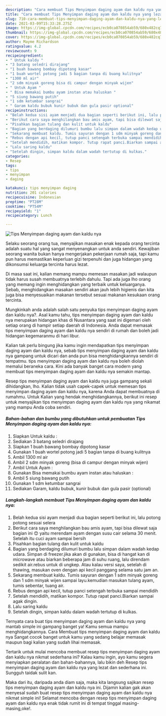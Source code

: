 ```yaml
---
description: "Cara membuat Tips Menyimpan daging ayam dan kaldu nya yang lezat dan Mudah Dibuat"
title: "Cara membuat Tips Menyimpan daging ayam dan kaldu nya yang lezat dan Mudah Dibuat"
slug: 710-cara-membuat-tips-menyimpan-daging-ayam-dan-kaldu-nya-yang-lezat-dan-mudah-dibuat
date: 2021-03-09T15:33:28.275Z
image: https://img-global.cpcdn.com/recipes/ecb0ca070854ab59/680x482cq70/tips-menyimpan-daging-ayam-dan-kaldu-nya-foto-resep-utama.jpg
thumbnail: https://img-global.cpcdn.com/recipes/ecb0ca070854ab59/680x482cq70/tips-menyimpan-daging-ayam-dan-kaldu-nya-foto-resep-utama.jpg
cover: https://img-global.cpcdn.com/recipes/ecb0ca070854ab59/680x482cq70/tips-menyimpan-daging-ayam-dan-kaldu-nya-foto-resep-utama.jpg
author: Mayme Richardson
ratingvalue: 4.2
reviewcount: 9
recipeingredient:
- " Untuk kaldu "
- "3 batang seledri dirajang"
- "1 buah bawang bombay dipotong kasar"
- "1 buah wortel potong jadi 5 bagian tanpa di buang kulitnya"
- "1300 ml air"
- "2 sdm minyak goreng bisa di campur dengan minyak wijen"
- " Untuk Ayam "
- " Bisa memakai bumbu ayam instan atau haluskan "
- "5 siung bawang putih"
- "1 sdm ketumbar sangrai"
- " Garam kaldu bubuk kunir bubuk dan gula pasir optional"
recipeinstructions:
- "Belah kedua sisi ayam menjadi dua bagian seperti berikut ini, lalu potong potong sesuai selera"
- "Berikut cara saya menghilangkan bau amis ayam, tapi bisa dilewat saja bagian ini 😊 yaitu merendam ayam dengan susu cair selama 30 menit. Setelah itu cuci ayam sampai bersih"
- "Pisahkan bagian tulang dan kulit untuk kaldu"
- "Bagian yang berdaging dilumuri bumbu lalu simpan dalam wadah kedap udara. Simpan di freezer.jika akan di gunakan, bisa di hangat kan di microwave atau biarkan beberapa jam di suhu ruang, lalu direndam sedikit air.rebus untuk di ungkep. Atau kalau versi saya, setelah di thawing, masukan oven dengan api kecil panggang selama satu jam an."
- "Sekarang membuat kaldu. Tumis sayuran dengan 1 sdm minyak goreng dan 1 sdm minyak wijen sampai layu.kemudian masukan tulang ayam, tumis sebentar, tuang air."
- "Rebus dengan api kecil, tutup panci setengah terbuka sampai mendidih"
- "Setelah mendidih, matikan kompor. Tutup rapat panci.Biarkan sampai agak dingin."
- "Lalu saring kaldu"
- "Setelah dingin, simpan kaldu dalam wadah tertutup di kulkas."
categories:
- Resep
tags:
- tips
- menyimpan
- daging

katakunci: tips menyimpan daging 
nutrition: 201 calories
recipecuisine: Indonesian
preptime: "PT28M"
cooktime: "PT54M"
recipeyield: "1"
recipecategory: Lunch

---
```



![Tips Menyimpan daging ayam dan kaldu nya](https://img-global.cpcdn.com/recipes/ecb0ca070854ab59/680x482cq70/tips-menyimpan-daging-ayam-dan-kaldu-nya-foto-resep-utama.jpg)

Selaku seorang orang tua, menyajikan masakan enak kepada orang tercinta adalah suatu hal yang sangat menyenangkan untuk anda sendiri. Kewajiban seorang  wanita bukan hanya mengerjakan pekerjaan rumah saja, tapi kamu pun harus memastikan keperluan gizi terpenuhi dan juga hidangan yang dikonsumsi keluarga tercinta harus lezat.

Di masa  saat ini, kalian memang mampu memesan masakan jadi walaupun tidak harus susah membuatnya terlebih dahulu. Tapi ada juga lho orang yang memang ingin menghidangkan yang terbaik untuk keluarganya. Sebab, menghidangkan masakan sendiri akan jauh lebih higienis dan kita juga bisa menyesuaikan makanan tersebut sesuai makanan kesukaan orang tercinta. 



Mungkinkah anda adalah salah satu penyuka tips menyimpan daging ayam dan kaldu nya?. Asal kamu tahu, tips menyimpan daging ayam dan kaldu nya merupakan hidangan khas di Nusantara yang saat ini digemari oleh setiap orang di hampir setiap daerah di Indonesia. Anda dapat memasak tips menyimpan daging ayam dan kaldu nya sendiri di rumah dan boleh jadi hidangan kegemaranmu di hari libur.

Kalian tak perlu bingung jika kamu ingin mendapatkan tips menyimpan daging ayam dan kaldu nya, sebab tips menyimpan daging ayam dan kaldu nya gampang untuk dicari dan anda pun bisa menghidangkannya sendiri di tempatmu. tips menyimpan daging ayam dan kaldu nya boleh diolah memalui beraneka cara. Kini ada banyak banget cara modern yang membuat tips menyimpan daging ayam dan kaldu nya semakin mantap.

Resep tips menyimpan daging ayam dan kaldu nya juga gampang sekali dihidangkan, lho. Kalian tidak usah capek-capek untuk memesan tips menyimpan daging ayam dan kaldu nya, karena Anda dapat membuatnya di rumahmu. Untuk Kalian yang hendak menghidangkannya, berikut ini resep untuk menyajikan tips menyimpan daging ayam dan kaldu nya yang nikamat yang mampu Anda coba sendiri.

<!--inarticleads1-->

##### Bahan-bahan dan bumbu yang dibutuhkan untuk pembuatan Tips Menyimpan daging ayam dan kaldu nya:

1. Siapkan  Untuk kaldu :
1. Sediakan 3 batang seledri dirajang
1. Siapkan 1 buah bawang bombay dipotong kasar
1. Gunakan 1 buah wortel potong jadi 5 bagian tanpa di buang kulitnya
1. Ambil 1300 ml air
1. Ambil 2 sdm minyak goreng (bisa di campur dengan minyak wijen)
1. Ambil  Untuk Ayam :
1. Gunakan  Bisa memakai bumbu ayam instan atau haluskan :
1. Ambil 5 siung bawang putih
1. Gunakan 1 sdm ketumbar sangrai
1. Sediakan  Garam, kaldu bubuk, kunir bubuk dan gula pasir (optional)




<!--inarticleads2-->

##### Langkah-langkah membuat Tips Menyimpan daging ayam dan kaldu nya:

1. Belah kedua sisi ayam menjadi dua bagian seperti berikut ini, lalu potong potong sesuai selera
1. Berikut cara saya menghilangkan bau amis ayam, tapi bisa dilewat saja bagian ini 😊 yaitu merendam ayam dengan susu cair selama 30 menit. Setelah itu cuci ayam sampai bersih
1. Pisahkan bagian tulang dan kulit untuk kaldu
1. Bagian yang berdaging dilumuri bumbu lalu simpan dalam wadah kedap udara. Simpan di freezer.jika akan di gunakan, bisa di hangat kan di microwave atau biarkan beberapa jam di suhu ruang, lalu direndam sedikit air.rebus untuk di ungkep. Atau kalau versi saya, setelah di thawing, masukan oven dengan api kecil panggang selama satu jam an.
1. Sekarang membuat kaldu. Tumis sayuran dengan 1 sdm minyak goreng dan 1 sdm minyak wijen sampai layu.kemudian masukan tulang ayam, tumis sebentar, tuang air.
1. Rebus dengan api kecil, tutup panci setengah terbuka sampai mendidih
1. Setelah mendidih, matikan kompor. Tutup rapat panci.Biarkan sampai agak dingin.
1. Lalu saring kaldu
1. Setelah dingin, simpan kaldu dalam wadah tertutup di kulkas.




Ternyata cara buat tips menyimpan daging ayam dan kaldu nya yang mantab simple ini gampang banget ya! Kamu semua mampu menghidangkannya. Cara Membuat tips menyimpan daging ayam dan kaldu nya Sangat cocok banget untuk kamu yang sedang belajar memasak maupun bagi kalian yang sudah lihai memasak.

Tertarik untuk mulai mencoba membuat resep tips menyimpan daging ayam dan kaldu nya nikmat sederhana ini? Kalau kamu ingin, ayo kamu segera menyiapkan peralatan dan bahan-bahannya, lalu bikin deh Resep tips menyimpan daging ayam dan kaldu nya yang lezat dan sederhana ini. Sungguh taidak sulit kan. 

Maka dari itu, daripada anda diam saja, maka kita langsung sajikan resep tips menyimpan daging ayam dan kaldu nya ini. Dijamin kalian gak akan menyesal sudah buat resep tips menyimpan daging ayam dan kaldu nya nikmat simple ini! Selamat mencoba dengan resep tips menyimpan daging ayam dan kaldu nya enak tidak rumit ini di tempat tinggal masing-masing,oke!.


